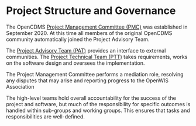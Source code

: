 # Project Structure and Governance

<!-- TODO: add missing illustration, preferably using mermaid diagrams
     https://squidfunk.github.io/mkdocs-material/reference/diagrams/#using-diagrams -->

The OpenCDMS [Project Management Committee (PMC)](/approach/groups/project_management_committee) was established in September 2020. At this time all members of the original OpenCDMS community automatically joined the Project Advisory Team.

The [Project Advisory Team (PAT)](/approach/groups/project_advisory_team) provides an interface to external communities. The [Project Technical Team (PTT)](/approach/groups/project_technical_team) takes requirements, works on the software design and oversees the implementation.

The Project Management Committee performs a mediation role, resolving any disputes that may arise and reporting progress to the OpenWIS Association <!-- TODO: see Figure above -->

The high-level teams hold overall accountability for the success of the project and software, but much of the responsibility for specific outcomes is handled within sub-groups and working groups. This ensures that tasks and responsibilities are well-defined.

<!-- TODO add link to project charter -->
